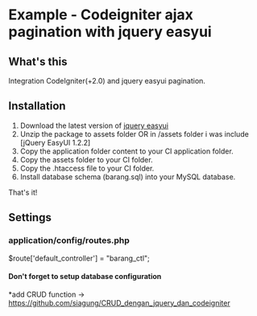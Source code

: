# Example - Codeigniter ajax pagination with jquery easyui

## What's this

Integration CodeIgniter(+2.0) and jquery easyui pagination.

## Installation

1. Download the latest version of [jquery easyui](http://www.jeasyui.com) 
2. Unzip the package to assets folder OR in /assets folder i was include [jQuery EasyUI 1.2.2]
3. Copy the application folder content to your CI application folder.
4. Copy the assets folder to your CI folder.
5. Copy the .htaccess file to your CI folder.
6. Install database schema (barang.sql) into your MySQL database.

That's it!

## Settings

### application/config/routes.php

  $route['default_controller'] = "barang_ctl";
  
#### Don't forget to setup database configuration

*add CRUD function -> https://github.com/siagung/CRUD_dengan_jquery_dan_codeigniter